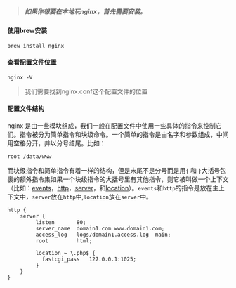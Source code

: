 > ##### 如果你想要在本地玩nginx，首先需要安装。

#### 使用brew安装

```
brew install nginx
```

#### 查看配置文件位置

```
nginx -V
```

> 我们需要找到nginx.conf这个配置文件的位置

#### 配置文件结构

nginx 是由一些模块组成，我们一般在配置文件中使用一些具体的指令来控制它们。指令被分为简单指令和块级命令。一个简单的指令是由名字和参数组成，中间用空格分开，并以分号结尾。比如：

```
root /data/www
```

而块级指令和简单指令有着一样的结构，但是末尾不是分号而是用`{` 和 `}`大括号包裹的额外指令集如果一个块级指令的大括号里有其他指令，则它被叫做一个上下文（比如：[events](http://nginx.org/en/docs/ngx_core_module.html#events)，[http](http://nginx.org/en/docs/http/ngx_http_core_module.html#httph)，[server](http://nginx.org/en/docs/http/ngx_http_core_module.html#servers)，和[location](http://nginx.org/en/docs/http/ngx_http_core_module.html#location)）。`events`和`http`的指令是放在主上下文中，`server`放在`http`中,`location`放在`server`中。

```
http {
    server { 
         listen       80;
         server_name  domain1.com www.domain1.com;
         access_log   logs/domain1.access.log  main;
         root         html;

         location ~ \.php$ {
           fastcgi_pass   127.0.0.1:1025;
         }
    }
}
```



